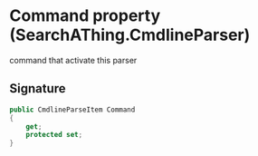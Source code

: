# Command property (SearchAThing.CmdlineParser)
command that activate this parser

## Signature
```csharp
public CmdlineParseItem Command
{
    get;
    protected set;
}
```
